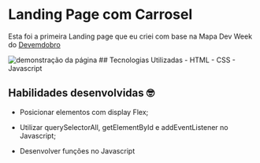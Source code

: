 # Landing Page com Carrosel
Esta foi a primeira Landing page que eu criei com base na Mapa Dev Week do [Devemdobro](https://github.com/devemdobro)

<img src="./projeto-xpto.gif" alt ="demonstração da página" >
## Tecnologias Utilizadas
- HTML 
- CSS
- Javascript

## Habilidades desenvolvidas 🤓
- Posicionar elementos com display Flex;

- Utilizar querySelectorAll, getElementById e addEventListener no Javascript;

- Desenvolver funções no Javascript

